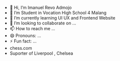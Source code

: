 - 👋 Hi, I’m Imanuel Revo Admojo
- 👀 I’m Student in Vocation High School 4 Malang
- 🌱 I’m currently learning UI UX and Frontend Website
- 💞️ I’m looking to collaborate on ...
- 📫 How to reach me ...
- 😄 Pronouns: ...
- ⚡ Fun fact: ...
- chess.com
- Suporter of Liverpool , Chelsea 

<!---
F-777/F-777 is a ✨ special ✨ repository because its `README.md` (this file) appears on your GitHub profile.
You can click the Preview link to take a look at your changes.
--->
